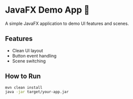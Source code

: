 # JavaFX Demo App 🚀

A simple JavaFX application to demo UI features and scenes.

## Features
- Clean UI layout
- Button event handling
- Scene switching

## How to Run

```bash
mvn clean install
java -jar target/your-app.jar
